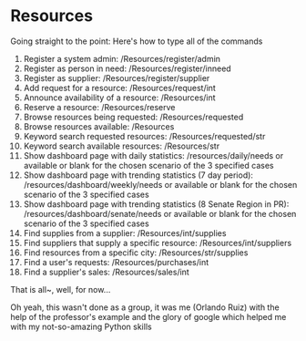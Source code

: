 # Resources

Going straight to the point: Here's how to type all
of the commands

1. Register a system admin: /Resources/register/admin
2. Register as person in need: /Resources/register/inneed
3. Register as supplier: /Resources/register/supplier
4. Add request for a resource: /Resources/request/int
5. Announce availability of a resource: /Resources/int
6. Reserve a resource: /Resources/reserve
7. Browse resources being requested: /Resources/requested
8. Browse resources available: /Resources
9. Keyword search requested resources: /Resources/requested/str
10. Keyword search available resources: /Resources/str
11. Show dashboard page with daily statistics: /resources/daily/needs or available or blank for the chosen scenario of the 3 specified cases
12. Show dashboard page with trending statistics (7 day period): /resources/dashboard/weekly/needs or available or blank for the chosen scenario of the 3 specified cases
13. Show dashboard page with trending statistics (8 Senate Region in PR): /resources/dashboard/senate/needs or available or blank for the chosen scenario of the 3 specified cases
14. Find supplies from a supplier: /Resources/int/supplies
15. Find suppliers that supply a specific resource: /Resources/int/suppliers
16. Find resources from a specific city: /Resources/str/supplies
17. Find a user's requests: /Resources/purchases/int
18. Find a supplier's sales: /Resources/sales/int

That is all~, well, for now...

Oh yeah, this wasn't done as a group, it was me (Orlando Ruiz) with the help of the professor's example and the glory of google which helped me with my not-so-amazing Python skills